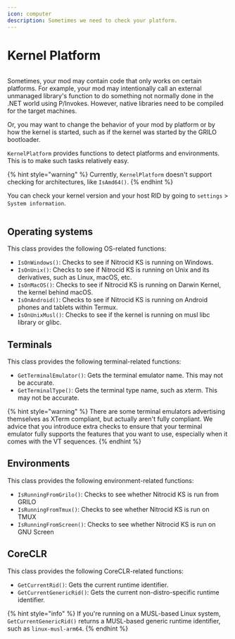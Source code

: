 ```yaml
---
icon: computer
description: Sometimes we need to check your platform.
---
```


# Kernel Platform

<figure><img src="https://github.com/Aptivi-Stable-Docs/nks-manual-0.1.0/blob/main/.gitbook/assets/134-inner.png" alt=""><figcaption></figcaption></figure>

Sometimes, your mod may contain code that only works on certain platforms. For example, your mod may intentionally call an external unmanaged library's function to do something not normally done in the .NET world using P/Invokes. However, native libraries need to be compiled for the target machines.

Or, you may want to change the behavior of your mod by platform or by how the kernel is started, such as if the kernel was started by the GRILO bootloader.

`KernelPlatform` provides functions to detect platforms and environments. This is to make such tasks relatively easy.

{% hint style="warning" %}
Currently, `KernelPlatform` doesn't support checking for architectures, like `IsAmd64()`.
{% endhint %}

You can check your kernel version and your host RID by going to `settings` > `System information`.

<figure><img src="https://github.com/Aptivi-Stable-Docs/nks-manual-0.1.0/blob/main/.gitbook/assets/133-inner.png" alt=""><figcaption></figcaption></figure>

## Operating systems

This class provides the following OS-related functions:

* `IsOnWindows()`: Checks to see if Nitrocid KS is running on Windows.
* `IsOnUnix()`: Checks to see if Nitrocid KS is running on Unix and its derivatives, such as Linux, macOS, etc.
* `IsOnMacOS()`: Checks to see if Nitrocid KS is running on Darwin Kernel, the kernel behind macOS.
* `IsOnAndroid()`: Checks to see if Nitrocid KS is running on Android phones and tablets within Termux.
* `IsOnUnixMusl()`: Checks to see if the kernel is running on musl libc library or glibc.

## Terminals

This class provides the following terminal-related functions:

* `GetTerminalEmulator()`: Gets the terminal emulator name. This may not be accurate.
* `GetTerminalType()`: Gets the terminal type name, such as xterm. This may not be accurate.

{% hint style="warning" %}
There are some terminal emulators advertising themselves as XTerm compliant, but actually aren't fully compliant. We advice that you introduce extra checks to ensure that your terminal emulator fully supports the features that you want to use, especially when it comes with the VT sequences.
{% endhint %}

## Environments

This class provides the following environment-related functions:

* `IsRunningFromGrilo()`: Checks to see whether Nitrocid KS is run from GRILO
* `IsRunningFromTmux()`: Checks to see whether Nitrocid KS is run on TMUX
* `IsRunningFromScreen()`: Checks to see whether Nitrocid KS is run on GNU Screen

## CoreCLR

This class provides the following CoreCLR-related functions:

* `GetCurrentRid()`: Gets the current runtime identifier.
* `GetCurrentGenericRid()`: Gets the current non-distro-specific runtime identifier.

{% hint style="info" %}
If you're running on a MUSL-based Linux system, `GetCurrentGenericRid()` returns a MUSL-based generic runtime identifier, such as `linux-musl-arm64`.
{% endhint %}
